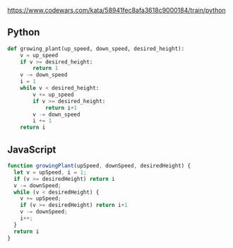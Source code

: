 https://www.codewars.com/kata/58941fec8afa3618c9000184/train/python

## Python
```python
def growing_plant(up_speed, down_speed, desired_height):
    v = up_speed
    if v >= desired_height:
        return 1
    v -= down_speed
    i = 1
    while v < desired_height:
        v += up_speed
        if v >= desired_height:
            return i+1
        v -= down_speed
        i += 1
    return i
```

## JavaScript
```js
function growingPlant(upSpeed, downSpeed, desiredHeight) {
  let v = upSpeed, i = 1;
  if (v >= desiredHeight) return i
  v -= downSpeed;
  while (v < desiredHeight) {
    v += upSpeed;
    if (v >= desiredHeight) return i+1
    v -= downSpeed;
    i++;
  }
  return i
}
```